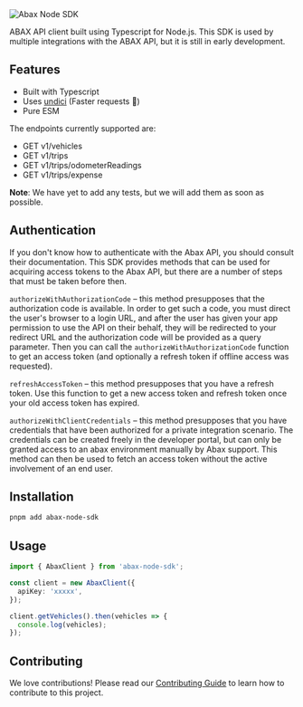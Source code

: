 <img src=".github/logo.svg" alt="Abax Node SDK">

ABAX API client built using Typescript for Node.js. This SDK is used by multiple
integrations with the ABAX API, but it is still in early development.

## Features

- Built with Typescript
- Uses [undici](https://github.com/nodejs/undici) (Faster requests 🚀)
- Pure ESM

The endpoints currently supported are:

- GET v1/vehicles
- GET v1/trips
- GET v1/trips/odometerReadings
- GET v1/trips/expense

**Note**: We have yet to add any tests, but we will add them as soon as
possible.

## Authentication

If you don't know how to authenticate with the Abax API, you should consult
their documentation. This SDK provides methods that can be used for acquiring
access tokens to the Abax API, but there are a number of steps that must be
taken before then.

`authorizeWithAuthorizationCode` – this method presupposes that the
authorization code is available. In order to get such a code, you must direct
the user's browser to a login URL, and after the user has given your app
permission to use the API on their behalf, they will be redirected to your
redirect URL and the authorization code will be provided as a query parameter.
Then you can call the `authorizeWithAuthorizationCode` function to get an access
token (and optionally a refresh token if offline access was requested).

`refreshAccessToken` – this method presupposes that you have a refresh token.
Use this function to get a new access token and refresh token once your old
access token has expired.

`authorizeWithClientCredentials` – this method presupposes that you have
credentials that have been authorized for a private integration scenario. The
credentials can be created freely in the developer portal, but can only be
granted access to an abax environment manually by Abax support. This method can
then be used to fetch an access token without the active involvement of an end
user.

## Installation

```bash
pnpm add abax-node-sdk
```

## Usage

```typescript
import { AbaxClient } from 'abax-node-sdk';

const client = new AbaxClient({
  apiKey: 'xxxxx',
});

client.getVehicles().then(vehicles => {
  console.log(vehicles);
});
```

## Contributing

We love contributions! Please read our [Contributing Guide](CONTRIBUTING.md) to
learn how to contribute to this project.

